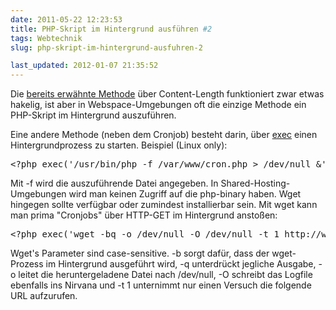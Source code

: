 ```yaml
---
date: 2011-05-22 12:23:53
title: PHP-Skript im Hintergrund ausführen #2
tags: Webtechnik
slug: php-skript-im-hintergrund-ausfuhren-2

last_updated: 2012-01-07 21:35:52
---
```


Die [bereits erwähnte Methode](2010/12/27/php-skript-im-hintergrund-ausfuhren.html) über Content-Length funktioniert zwar etwas hakelig, ist aber in Webspace-Umgebungen oft die einzige Methode ein PHP-Skript im Hintergrund auszuführen.

Eine andere Methode (neben dem Cronjob) besteht darin, über <a href="http://de.php.net/manual/de/function.exec.php">exec</a> einen Hintergrundprozess zu starten. Beispiel (Linux only):
<pre>&lt;?php exec('/usr/bin/php -f /var/www/cron.php &gt; /dev/null &amp;') ?&gt;</pre>

Mit -f wird die auszuführende Datei angegeben. In Shared-Hosting-Umgebungen wird man keinen Zugriff auf die php-binary haben. Wget hingegen sollte verfügbar oder zumindest installierbar sein. Mit wget kann man prima "Cronjobs" über HTTP-GET im Hintergrund anstoßen:
<pre>&lt;?php exec('wget -bq -o /dev/null -O /dev/null -t 1 http://www.example.org/cron.php') ?&gt;</pre>

Wget's Parameter sind case-sensitive. -b sorgt dafür, dass der wget-Prozess im Hintergrund ausgeführt wird, -q unterdrückt jegliche Ausgabe, -o leitet die heruntergeladene Datei nach /dev/null, -O schreibt das Logfile ebenfalls ins Nirvana und -t 1 unternimmt nur einen Versuch die folgende URL aufzurufen.